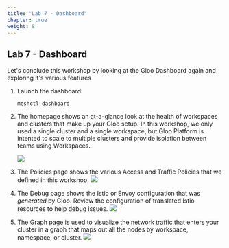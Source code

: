 ```yaml
---
title: "Lab 7 - Dashboard"
chapter: true
weight: 8
---
```


## Lab 7 - Dashboard

Let's conclude this workshop by looking at the Gloo Dashboard again and exploring it's various features

1. Launch the dashboard:
  
     ```
     meshctl dashboard
     ```
  
2. The homepage shows an at-a-glance look at the health of workspaces and clusters that make up your Gloo setup. In this workshop, we only used a single cluster and a single workspace, but Gloo Platform is intented to scale to multiple clusters and provide isolation between teams using Workspaces. 

   ![](/images/dashboard-home.png)

3. The Policies page shows the various Access and Traffic Policies that we defined in this workshop.
   ![](/images/dashboard-policy.png)

4. The Debug page shows the Istio or Envoy configuration that was _generated_ by Gloo. Review the configuration of translated Istio resources to help debug issues.
   ![](/images/dashboard-debug.png)

5. The Graph page is used to visualize the network traffic that enters your cluster in a graph that maps out all the nodes by workspace, namespace, or cluster.
   ![](/images/dashboard-graph.png)
